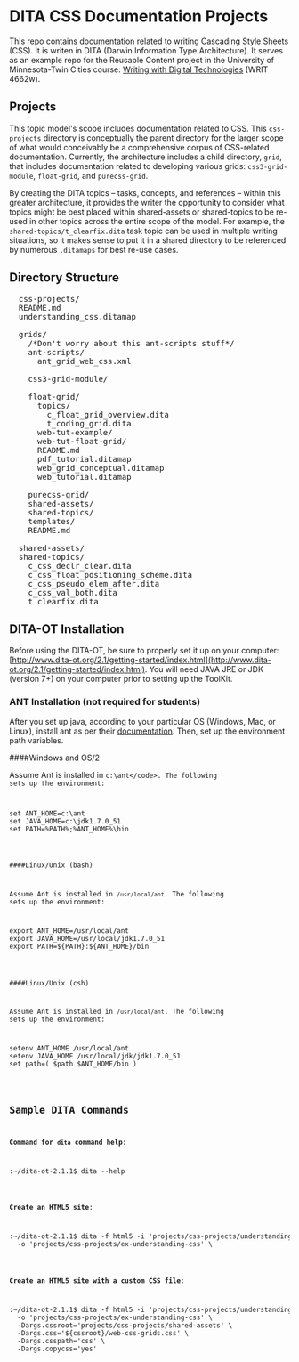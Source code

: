 # DITA CSS Documentation Projects

This repo contains documentation related to writing Cascading Style Sheets (CSS). It is writen in DITA (Darwin Information Type Architecture). It serves as an example repo for the Reusable Content project in the University of Minnesota-Twin Cities course: [Writing with Digital Technologies](http://4662wf15.clindgrencv.com/) (WRIT 4662w).

## Projects

This topic model's scope includes documentation related to CSS. This <code>css-projects</code> directory is conceptually the parent directory for the larger scope of what would conceivably be a comprehensive corpus of CSS-related documentation. Currently, the architecture includes a child directory, <code>grid</code>, that includes documentation related to developing various grids: <code>css3-grid-module</code>, <code>float-grid</code>, and <code>purecss-grid</code>.

By creating the DITA topics &ndash; tasks, concepts, and references &ndash; within this greater architecture, it provides the writer the opportunity to consider what topics might be best placed within shared-assets or shared-topics to be re-used in other topics across the entire scope of the model. For example, the <code>shared-topics/t_clearfix.dita</code> task topic can be used in multiple writing situations, so it makes sense to put it in a shared directory to be referenced by numerous <code>.ditamaps</code> for best re-use cases.

## Directory Structure

<pre>
  css-projects/
  README.md
  understanding_css.ditamap

  grids/
    /*Don't worry about this ant-scripts stuff*/
    ant-scripts/
      ant_grid_web_css.xml

    css3-grid-module/

    float-grid/
      topics/
        c_float_grid_overview.dita
        t_coding_grid.dita
      web-tut-example/
      web-tut-float-grid/
      README.md
      pdf_tutorial.ditamap
      web_grid_conceptual.ditamap
      web_tutorial.ditamap

    purecss-grid/
    shared-assets/
    shared-topics/
    templates/
    README.md

  shared-assets/
  shared-topics/
    c_css_declr_clear.dita
    c_css_float_positioning_scheme.dita
    c_css_pseudo_elem_after.dita
    c_css_val_both.dita
    t_clearfix.dita
</pre>

## DITA-OT Installation

Before using the DITA-OT, be sure to properly set it up on your computer: [http://www.dita-ot.org/2.1/getting-started/index.html](http://www.dita-ot.org/2.1/getting-started/index.html). You will need JAVA JRE or JDK (version 7+) on your computer prior to setting up the ToolKit.


### ANT Installation (not required for students)

After you set up java, according to your particular OS (Windows, Mac, or Linux), install ant as per their [documentation](http://ant.apache.org/manual/index.html). Then, set up the environment path variables.

####Windows and OS/2

Assume Ant is installed in <code>c:\ant\</code>. The following sets up the environment:

<pre>set ANT_HOME=c:\ant
set JAVA_HOME=c:\jdk1.7.0_51
set PATH=%PATH%;%ANT_HOME%\bin</pre>

####Linux/Unix (bash)

Assume Ant is installed in <code>/usr/local/ant</code>. The following sets up the environment:

<pre>export ANT_HOME=/usr/local/ant
export JAVA_HOME=/usr/local/jdk1.7.0_51
export PATH=${PATH}:${ANT_HOME}/bin</pre>

####Linux/Unix (csh)

Assume Ant is installed in <code>/usr/local/ant</code>. The following sets up the environment:

<pre>setenv ANT_HOME /usr/local/ant
setenv JAVA_HOME /usr/local/jdk/jdk1.7.0_51
set path=( $path $ANT_HOME/bin )</pre>

## Sample DITA Commands

**Command for <code>dita</code> command help**:

<pre>
:~/dita-ot-2.1.1$ dita --help
</pre>

**Create an HTML5 site**:

<pre>
:~/dita-ot-2.1.1$ dita -f html5 -i 'projects/css-projects/understanding_css.ditamap' \
  -o 'projects/css-projects/ex-understanding-css' \
</pre>

**Create an HTML5 site with a custom CSS file**:

<pre>
:~/dita-ot-2.1.1$ dita -f html5 -i 'projects/css-projects/understanding_css.ditamap' \
  -o 'projects/css-projects/ex-understanding-css' \
  -Dargs.cssroot='projects/css-projects/shared-assets' \
  -Dargs.css='${cssroot}/web-css-grids.css' \
  -Dargs.csspath='css' \
  -Dargs.copycss='yes'
</pre>